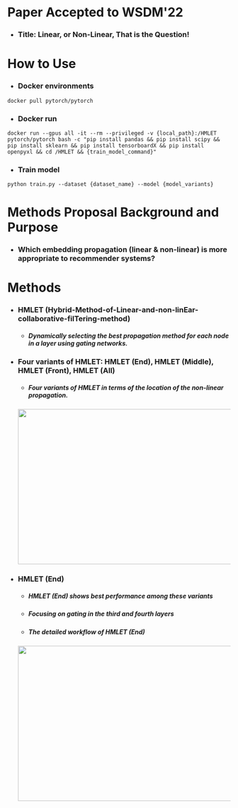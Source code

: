 Paper Accepted to WSDM'22
=============

* ### Title: Linear, or Non-Linear, That is the Question!


How to Use
=============

* ### Docker environments

```
docker pull pytorch/pytorch
```

* ### Docker run

```
docker run --gpus all -it --rm --privileged -v {local_path}:/HMLET pytorch/pytorch bash -c "pip install pandas && pip install scipy && pip install sklearn && pip install tensorboardX && pip install openpyxl && cd /HMLET && {train_model_command}"
```

* ### Train model

```
python train.py --dataset {dataset_name} --model {model_variants}
```

Methods Proposal Background and Purpose
=============

* ### Which embedding propagation (linear & non-linear) is more appropriate to recommender systems?

Methods
=============

* ### HMLET (Hybrid-Method-of-Linear-and-non-linEar-collaborative-filTering-method)
  * ##### Dynamically selecting the best propagation method for each node in a layer using gating networks.


* ### Four variants of HMLET: HMLET (End), HMLET (Middle), HMLET (Front), HMLET (All)
  * ##### Four variants of HMLET in terms of the location of the non-linear propagation.
  <p align="center">
    <img src="https://user-images.githubusercontent.com/52263269/141878827-d40a2844-8fad-4d75-aae3-0f693bb1034c.png" width="550px" height="350px"></img>
  </p>  


* ### HMLET (End)
  * ##### HMLET (End) shows best performance among these variants
  * ##### Focusing on gating in the third and fourth layers
  * ##### The detailed workflow of HMLET (End)
  <p align="center">
    <img src="https://user-images.githubusercontent.com/52263269/141666368-71bff1c9-f4a4-4ffd-b6ca-f0ecbdf5f845.png" width="1100px" height="350px"></img>
  </p>
  
